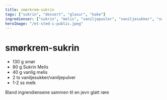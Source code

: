 ```yaml
---
title: smørkrem-sukrin
tags: ["sukrin", "dessert", "glasur", "kake"]
ingredienser: ["sukrin", "melis", "vaniljepuvler", "vaniljesukker", "smør"]
heroImage: "/et-sted-i-public.jpeg"
---
```


# smørkrem-sukrin

- 130 g smør
- 80 g Sukrin Melis
- 40 g vanlig melis
- 2 ts vaniljesukker/vaniljepulver
- 1-2 ss melk

Bland ingrendiensene sammen til en jevn glatt røre
